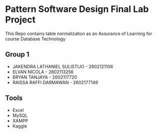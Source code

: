 # Pattern Software Design Final Lab Project

This Repo contains table normalization as an Assurance of Learning for course Database Technology

## Group 1
* JAKENDRA LATHANIEL SULISTIJO - 2602121106
* ELVAN NICOLA - 2602113256
* BRYAN TANJAYA - 2602117720
* RAISSA RAFFI DARMAWAN - 2602177146

## Tools
* Excel
* MySQL
* XAMPP
* Kaggle
